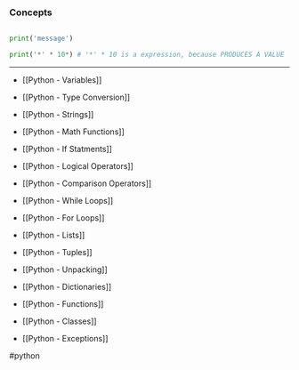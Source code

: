 ### Concepts

```python

print('message')

print('*' * 10*) # '*' * 10 is a expression, because PRODUCES A VALUE

```

<hr>

* [[Python - Variables]]

* [[Python - Type Conversion]]

* [[Python - Strings]]

* [[Python - Math Functions]]

* [[Python - If Statments]]

* [[Python - Logical Operators]]

* [[Python - Comparison Operators]]

* [[Python - While Loops]]

* [[Python - For Loops]]

* [[Python - Lists]]

* [[Python - Tuples]]

* [[Python - Unpacking]] 

* [[Python - Dictionaries]]

* [[Python - Functions]]

* [[Python - Classes]]

* [[Python - Exceptions]] 

#python
